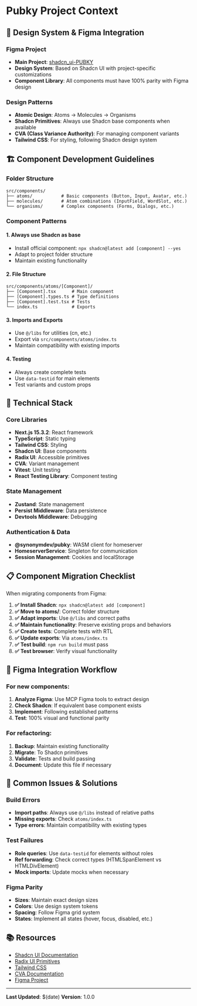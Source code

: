 # Pubky Project Context

## 🎨 Design System & Figma Integration

### Figma Project

- **Main Project**: [shadcn_ui-PUBKY](https://www.figma.com/design/01ZvjSPZnKTNmaEWz0yJsq/shadcn_ui-PUBKY)
- **Design System**: Based on Shadcn UI with project-specific customizations
- **Component Library**: All components must have 100% parity with Figma design

### Design Patterns

- **Atomic Design**: Atoms → Molecules → Organisms
- **Shadcn Primitives**: Always use Shadcn base components when available
- **CVA (Class Variance Authority)**: For managing component variants
- **Tailwind CSS**: For styling, following Shadcn design system

## 🏗️ Component Development Guidelines

### Folder Structure

```
src/components/
├── atoms/           # Basic components (Button, Input, Avatar, etc.)
├── molecules/       # Atom combinations (InputField, WordSlot, etc.)
└── organisms/       # Complex components (Forms, Dialogs, etc.)
```

### Component Patterns

#### 1. **Always use Shadcn as base**

- Install official component: `npx shadcn@latest add [component] --yes`
- Adapt to project folder structure
- Maintain existing functionality

#### 2. **File Structure**

```
src/components/atoms/[Component]/
├── [Component].tsx      # Main component
├── [Component].types.ts # Type definitions
├── [Component].test.tsx # Tests
└── index.ts             # Exports
```

#### 3. **Imports and Exports**

- Use `@/libs` for utilities (cn, etc.)
- Export via `src/components/atoms/index.ts`
- Maintain compatibility with existing imports

#### 4. **Testing**

- Always create complete tests
- Use `data-testid` for main elements
- Test variants and custom props

## 🔧 Technical Stack

### Core Libraries

- **Next.js 15.3.2**: React framework
- **TypeScript**: Static typing
- **Tailwind CSS**: Styling
- **Shadcn UI**: Base components
- **Radix UI**: Accessible primitives
- **CVA**: Variant management
- **Vitest**: Unit testing
- **React Testing Library**: Component testing

### State Management

- **Zustand**: State management
- **Persist Middleware**: Data persistence
- **Devtools Middleware**: Debugging

### Authentication & Data

- **@synonymdev/pubky**: WASM client for homeserver
- **HomeserverService**: Singleton for communication
- **Session Management**: Cookies and localStorage

## 📋 Component Migration Checklist

When migrating components from Figma:

1. **✅ Install Shadcn**: `npx shadcn@latest add [component]`
2. **✅ Move to atoms/**: Correct folder structure
3. **✅ Adapt imports**: Use `@/libs` and correct paths
4. **✅ Maintain functionality**: Preserve existing props and behaviors
5. **✅ Create tests**: Complete tests with RTL
6. **✅ Update exports**: Via `atoms/index.ts`
7. **✅ Test build**: `npm run build` must pass
8. **✅ Test browser**: Verify visual functionality

## 🎯 Figma Integration Workflow

### For new components:

1. **Analyze Figma**: Use MCP Figma tools to extract design
2. **Check Shadcn**: If equivalent base component exists
3. **Implement**: Following established patterns
4. **Test**: 100% visual and functional parity

### For refactoring:

1. **Backup**: Maintain existing functionality
2. **Migrate**: To Shadcn primitives
3. **Validate**: Tests and build passing
4. **Document**: Update this file if necessary

## 🚨 Common Issues & Solutions

### Build Errors

- **Import paths**: Always use `@/libs` instead of relative paths
- **Missing exports**: Check `atoms/index.ts`
- **Type errors**: Maintain compatibility with existing types

### Test Failures

- **Role queries**: Use `data-testid` for elements without roles
- **Ref forwarding**: Check correct types (HTMLSpanElement vs HTMLDivElement)
- **Mock imports**: Update mocks when necessary

### Figma Parity

- **Sizes**: Maintain exact design sizes
- **Colors**: Use design system tokens
- **Spacing**: Follow Figma grid system
- **States**: Implement all states (hover, focus, disabled, etc.)

## 📚 Resources

- [Shadcn UI Documentation](https://ui.shadcn.com/)
- [Radix UI Primitives](https://www.radix-ui.com/primitives)
- [Tailwind CSS](https://tailwindcss.com/)
- [CVA Documentation](https://cva.style/)
- [Figma Project](https://www.figma.com/design/01ZvjSPZnKTNmaEWz0yJsq/shadcn_ui-PUBKY)

---

**Last Updated**: $(date)
**Version**: 1.0.0
